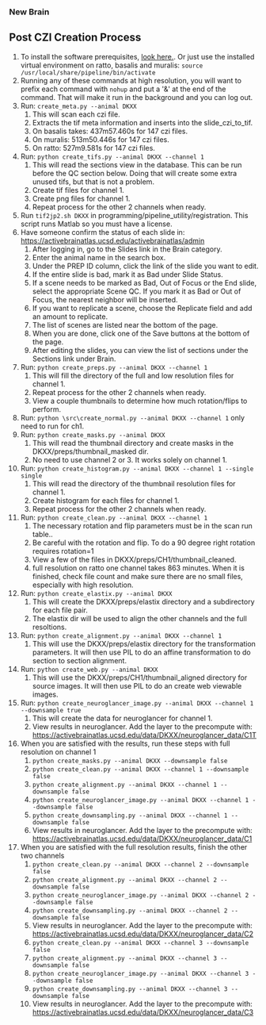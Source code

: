 ### New Brain
## Post CZI Creation Process
1. To install the software prerequisites, [look here.](README.md). Or just use the installed virtual environment on ratto, basalis and muralis: `source /usr/local/share/pipeline/bin/activate`
1. Running any of these commands at high resolution, you will want to prefix each command with `nohup`
   and put a '&' at the end of the command. That will make it run in the background and you can log out.
1. Run: `create_meta.py --animal DKXX`
    1. This will scan each czi file.
    2. Extracts the tif meta information and inserts into the slide_czi_to_tif.
    1. On basalis takes: 437m57.460s for 147 czi files.
    1. On muralis: 513m50.446s for 147 czi files.
    1. On ratto: 527m9.581s for 147 czi files.
1. Run: `python create_tifs.py --animal DKXX --channel 1` 
    1. This will read the sections view in the database. This can be run before the QC section
       below. Doing that will create some extra unused tifs, but that is not a problem.
    1. Create tif files for channel 1.
    1. Create png files for channel 1.
    1. Repeat process for the other 2 channels when ready.
1. Run `tif2jp2.sh DKXX` in programming/pipeline_utility/registration. This script runs Matlab so you must have a license.
1. Have someone confirm the status of each slide in: https://activebrainatlas.ucsd.edu/activebrainatlas/admin
    1. After logging in, go to the Slides link in the Brain category.
    1. Enter the animal name in the search box.
    1. Under the PREP ID column, click the link of the slide you want to edit.
    1. If the entire slide is bad, mark it as Bad under Slide Status.
    1. If a scene needs to be marked as Bad, Out of Focus or the End slide, select the appropriate Scene QC.
    If you mark it as Bad or Out of Focus, the nearest neighbor will be inserted.
    1. If you want to replicate a scene, choose the Replicate field and add an amount to replicate.
    1. The list of scenes are listed near the bottom of the page.
    1. When you are done, click one of the Save buttons at the bottom of the page.
    1. After editing the slides, you can view the list of sections under the Sections link under Brain.
1. Run: `python create_preps.py --animal DKXX --channel 1`
    1. This will fill the directory of the full and low resolution files for channel 1.
    1. Repeat process for the other 2 channels when ready.
    1. View a couple thumbnails to determine how much rotation/flips to perform.
1. Run: `python \src\create_normal.py --animal DKXX --channel 1` only need to run for ch1.
1. Run: `python create_masks.py --animal DKXX`
    1. This will read the thumbnail directory and create masks in the DKXX/preps/thumbnail_masked dir.
    1. No need to use channel 2 or 3. It works solely on channel 1.
1. Run: `python create_histogram.py --animal DKXX --channel 1 --single single`
    1. This will read the directory of the thumbnail resolution files for channel 1.
    1. Create histogram for each files for channel 1.
    1. Repeat process for the other 2 channels when ready.
1. Run: `python create_clean.py --animal DKXX --channel 1`
    1. The necessary rotation and flip parameters must be in the scan run table..
    1. Be careful with the rotation and flip. To do a 90 degree right rotation requires rotation=1
    1. View a few of the files in DKXX/preps/CH1/thumbnail_cleaned.
    1. full resolution on ratto one channel takes 863 minutes. When it is finished, check file count
   and make sure there are no small files, especially with high resolution.
1. Run: `python create_elastix.py --animal DKXX`
    1. This will create the DKXX/preps/elastix directory and a subdirectory for each file pair.
    1. The elastix dir will be used to align the other channels and the full resoltions.
1. Run: `python create_alignment.py --animal DKXX --channel 1`
    1. This will use the DKXX/preps/elastix directory for the transformation parameters. It will then use PIL to do an affine transformation to do section to section alignment.
1. Run: `python create_web.py --animal DKXX`
    1. This will use the DKXX/preps/CH1/thumbnail_aligned directory for source images. It will then use PIL to do an create web viewable images.
1. Run: `python create_neuroglancer_image.py --animal DKXX --channel 1 --downsample true`
    1. This will create the data for neuroglancer for channel 1.
    1. View results in neuroglancer. Add the layer to the precompute with:
        https://activebrainatlas.ucsd.edu/data/DKXX/neuroglancer_data/C1T
1. When you are satisfied with the results, run these steps with full resolution on channel 1
    1. `python create_masks.py --animal DKXX --downsample false`
    1. `python create_clean.py --animal DKXX --channel 1 --downsample false`
    1. `python create_alignment.py --animal DKXX --channel 1 --downsample false`
    1. `python create_neuroglancer_image.py --animal DKXX --channel 1 --downsample false`
    1. `python create_downsampling.py --animal DKXX --channel 1 --downsample false`
    1. View results in neuroglancer. Add the layer to the precompute with:
        https://activebrainatlas.ucsd.edu/data/DKXX/neuroglancer_data/C1
1. When you are satisfied with the full resolution results, finish the other two channels
    1. `python create_clean.py --animal DKXX --channel 2 --downsample false`
    1. `python create_alignment.py --animal DKXX --channel 2 --downsample false`
    1. `python create_neuroglancer_image.py --animal DKXX --channel 2 --downsample false`
    1. `python create_downsampling.py --animal DKXX --channel 2 --downsample false`
    1. View results in neuroglancer. Add the layer to the precompute with:
        https://activebrainatlas.ucsd.edu/data/DKXX/neuroglancer_data/C2
    1. `python create_clean.py --animal DKXX --channel 3 --downsample false`
    1. `python create_alignment.py --animal DKXX --channel 3 --downsample false`
    1. `python create_neuroglancer_image.py --animal DKXX --channel 3 --downsample false`
    1. `python create_downsampling.py --animal DKXX --channel 3 --downsample false`
    1. View results in neuroglancer. Add the layer to the precompute with:
        https://activebrainatlas.ucsd.edu/data/DKXX/neuroglancer_data/C3
